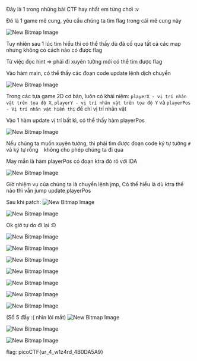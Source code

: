 Đây là 1 trong những bài CTF hay nhất em từng chơi :v 

Đó là 1 game mê cung, yêu cầu chúng ta tìm flag trong cái mê cung này

![New Bitmap Image](https://user-images.githubusercontent.com/101321172/159042050-70bb72c5-9715-451c-b144-917d6b2192df.jpg)

Tuy nhiên sau 1 lúc tìm hiểu thì có thể thấy dù đã cố qua tất cả các map nhưng không có cách nào có được flag

Từ việc đọc hint => phải đi xuyên tường mới có thể tìm được flag

Vào hàm main, có thể thấy các đoạn code update lệnh dịch chuyển

![New Bitmap Image](https://user-images.githubusercontent.com/101321172/159042670-61a52c63-1dd5-48e2-b6e4-7ff613afa069.jpg)

Trong các tựa game 2D cơ bản, luôn có khái niệm: ```playerX - vị trí nhân vật trên tọa độ X```, ```playerY - vị trí nhân vật trên tọa độ Y``` và ```playerPos - Vị trí nhân vật hiển thị```  để chỉ vị trí nhân vật

Vào 1 hàm update vị trí bất kì, có thể thấy hàm playerPos

![New Bitmap Image](https://user-images.githubusercontent.com/101321172/159043029-33e6c85e-ccd0-487d-b8fc-8ef82f1e687b.jpg)

Nếu chúng ta muốn xuyên tường, thì phải tìm được đoạn code ký tự tường ```#``` và ký tự rỗng ``` ``` không cho phép chúng ta đi qua

May mắn là hàm playerPos có đoạn ktra đó rõ với IDA

![New Bitmap Image](https://user-images.githubusercontent.com/101321172/159043725-8acf3470-a068-454b-82dc-22f39d48d12f.jpg)

Giờ nhiệm vụ của chúng ta là chuyển lệnh jmp, Có thể hiểu là dù ktra thế nào thì vẫn jump update playerPos

Sau khi patch:
![New Bitmap Image](https://user-images.githubusercontent.com/101321172/159044113-d5482479-9672-401d-8dc0-464b8c83a206.jpg)

![New Bitmap Image](https://user-images.githubusercontent.com/101321172/159044237-4b6f1caf-6f0c-4137-9494-bc3bece7c88c.jpg)

Ok giờ tự do đi lại :D

![New Bitmap Image](https://user-images.githubusercontent.com/101321172/159044319-f4c4433d-3fbe-4216-b03f-c690ecb94734.jpg)

![New Bitmap Image](https://user-images.githubusercontent.com/101321172/159044420-fe7c0eb8-c633-481c-809c-013431ca1e83.jpg)

![New Bitmap Image](https://user-images.githubusercontent.com/101321172/159044506-a0a297cf-466c-4ad7-9fcb-1640b1710241.jpg)

![New Bitmap Image](https://user-images.githubusercontent.com/101321172/159044591-df7a65af-d4cc-4643-ad40-7b2cdc161026.jpg)

![New Bitmap Image](https://user-images.githubusercontent.com/101321172/159044712-b284c028-33f7-4607-a954-9400ee019f83.jpg)

![New Bitmap Image](https://user-images.githubusercontent.com/101321172/159044791-6681b5b6-04cf-4130-8a90-c4d9c5811c82.jpg)

![New Bitmap Image](https://user-images.githubusercontent.com/101321172/159044862-f1629869-8321-4754-86f3-22afc9aca90f.jpg)


(Số 5 đấy :( nhìn lòi mắt)
![New Bitmap Image](https://user-images.githubusercontent.com/101321172/159044955-8accab68-2666-400e-9da3-1916285546db.jpg)

![New Bitmap Image](https://user-images.githubusercontent.com/101321172/159045091-22f52339-6e14-456a-b595-f8aaa1245aec.jpg)

![New Bitmap Image](https://user-images.githubusercontent.com/101321172/159045214-354802a1-3099-438e-a25b-f888558d6a1c.jpg)


flag: picoCTF{ur_4_w1z4rd_4B0DA5A9}
